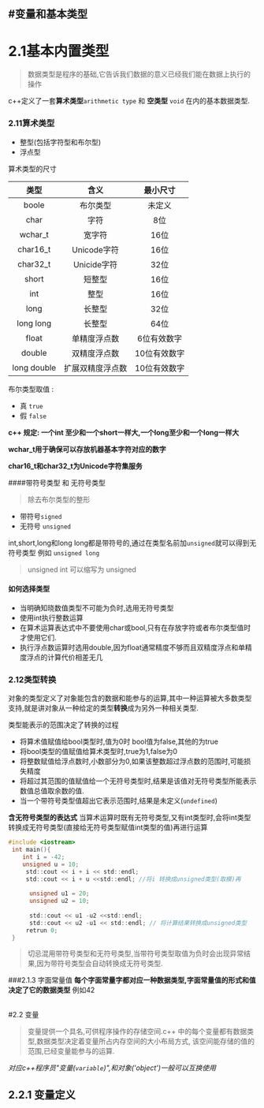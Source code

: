 #变量和基本类型
---
# 2.1基本内置类型

> 数据类型是程序的基础,它告诉我们数据的意义已经我们能在数据上执行的操作

c++定义了一套**算术类型**`arithmetic type` 和 **空类型** `void` 在内的基本数据类型. 
    
### 2.11算术类型
+ 整型(包括字符型和布尔型)
+ 浮点型

算术类型的尺寸

|   类型  |   含义  |   最小尺寸    |
|   :---: |   :---: |   :---:       |
| boole   | 布尔类型      | 未定义 |
| char    | 字符          | 8位 |
| wchar_t | 宽字符        | 16位|
| char16_t| Unicode字符   | 16位|
| char32_t| Unicide字符   | 32位|
| short   | 短整型        | 16位|
| int     | 整型          | 16位|
| long    | 长整型        | 32位|
| long long|长整型        | 64位|
| float   | 单精度浮点数  | 6位有效数字  |
| double  |双精度浮点数   | 10位有效数字 |
| long double | 扩展双精度浮点数 | 10位有效数字 | 

布尔类型取值 :
 + 真 `true`
 + 假 `false`
 
 **c++ 规定: 一个int 至少和一个short一样大,一个long至少和一个long一样大**
 
**wchar_t用于确保可以存放机器基本字符对应的数字**

**char16_t和char32_t为Unicode字符集服务**

####带符号类型 和 无符号类型
> 除去布尔类型的整形
+ 带符号`signed`
+ 无符号 `unsigned`

int,short,long和long long都是带符号的,通过在类型名前加`unsigned`就可以得到无符号类型
例如 `unsigned long`
> unsigned int 可以缩写为 unsigned 

#### **如何选择类型**
 
 * 当明确知晓数值类型不可能为负时,选用无符号类型
 * 使用int执行整数运算
 * 在算术运算表达式中不要使用char或bool,只有在存放字符或者布尔类型值时才使用它们.
 * 执行浮点数运算时选用double,因为float通常精度不够而且双精度浮点和单精度浮点的计算代价相差无几

### 2.12类型转换
 对象的类型定义了对象能包含的数据和能参与的运算,其中一种运算被大多数类型支持,就是讲对象从一种给定的类型**转换**成为另外一种相关类型.
 
类型能表示的范围决定了转换的过程

+ 将算术值赋值给bool类型时,值为0时 bool值为false,其他的为true
+ 将bool类型的值赋值给算术类型时,true为1,false为0
+ 将整数赋值给浮点数时,小数部分为0,如果该整数超过浮点数的范围时,可能损失精度
+ 将超过其范围的值赋值给一个无符号类型时,结果是该值对无符号类型所能表示数值总值取余数的值.
+ 当一个带符号类型值超出它表示范围时,结果是未定义(`undefined`)

**含无符号类型的表达式**
当算术运算时既有无符号类型,又有int类型时,会将int类型转换成无符号类型(直接给无符号类型赋值int类型的值)再进行运算
```objectivec
#include <iostream>
 int main(){
    int i = -42;
    unsigned u = 10;
     std::cout << i + i << std::endl;
     std::cout << i + u <<std::endl; //将i 转换成unsigned类型(取模)再 
         
      unsigned u1 = 20;
      unsigned u2 = 10;
     
      std::cout << u1 -u2 <<std::endl;
      std::cout << u2 -u1 << std::endl; // 将计算结果转换成unsigned类型    
     retrun 0;
 }
```
> 切忌混用带符号类型和无符号类型,当带符号类型取值为负时会出现异常结果,因为带符号类型会自动转换成无符号类型.

###2.1.3 字面常量值
**每个字面常量字都对应一种数据类型,字面常量值的形式和值决定了它的数据类型** 例如42

##
#2.2 变量
> 变量提供一个具名,可供程序操作的存储空间.c++ 中的每个变量都有数据类型,数据类型决定着变量所占内存空间的大小布局方式,
该空间能存储的值的范围,已经变量能参与的运算.  

*对应c++程序员"变量(`variable`)",和对象('object')一般可以互换使用*
 
## 2.2.1 变量定义

